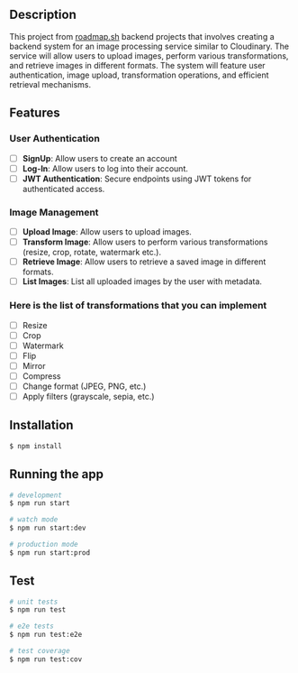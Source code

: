 

## Description
This project from [roadmap.sh](https://roadmap.sh/projects/image-processing-service) backend projects that involves creating a backend system for an image processing service similar to Cloudinary. The service will allow users to upload images, perform various transformations, and retrieve images in different formats. The system will feature user authentication, image upload, transformation operations, and efficient retrieval mechanisms.

## Features

### User Authentication
- [ ] **SignUp**: Allow users to create an account
- [ ] **Log-In**: Allow users to log into their account.
- [ ] **JWT Authentication**: Secure endpoints using JWT tokens for authenticated access.

### Image Management

- [ ] **Upload Image**: Allow users to upload images.
- [ ] **Transform Image**: Allow users to perform various transformations (resize, crop, rotate, watermark etc.).
- [ ] **Retrieve Image**: Allow users to retrieve a saved image in different formats.
- [ ] **List Images**: List all uploaded images by the user with metadata.

### Here is the list of transformations that you can implement
- [ ] Resize
- [ ] Crop
- [ ] Watermark
- [ ] Flip
- [ ] Mirror
- [ ] Compress
- [ ] Change format (JPEG, PNG, etc.)
- [ ] Apply filters (grayscale, sepia, etc.)
## Installation

```bash
$ npm install
```

## Running the app

```bash
# development
$ npm run start

# watch mode
$ npm run start:dev

# production mode
$ npm run start:prod
```

## Test

```bash
# unit tests
$ npm run test

# e2e tests
$ npm run test:e2e

# test coverage
$ npm run test:cov
```


